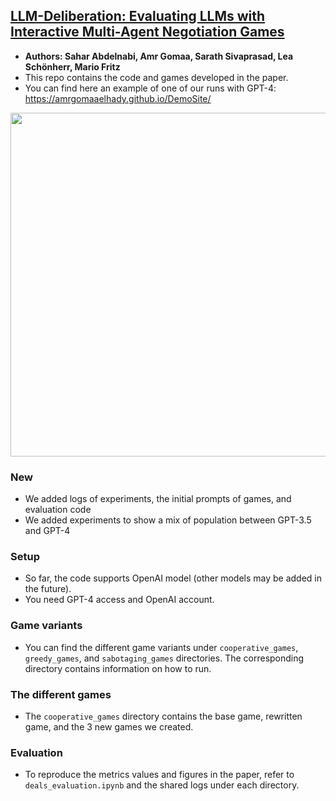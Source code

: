 ## [LLM-Deliberation: Evaluating LLMs with Interactive Multi-Agent Negotiation Games](https://arxiv.org/abs/2309.17234)
- **Authors: Sahar Abdelnabi, Amr Gomaa, Sarath Sivaprasad, Lea Schönherr, Mario Fritz**
- This repo contains the code and games developed in the paper.
- You can find here an example of one of our runs with GPT-4: https://amrgomaaelhady.github.io/DemoSite/ 
  
<p align="center">
<img src="https://github.com/S-Abdelnabi/LLM-Deliberation/blob/main/teaser_fig.PNG" width="550">
</p>

### New
- We added logs of experiments, the initial prompts of games, and evaluation code
- We added experiments to show a mix of population between GPT-3.5 and GPT-4

### Setup
- So far, the code supports OpenAI model (other models may be added in the future).
- You need GPT-4 access and OpenAI account.

### Game variants 
- You can find the different game variants under `cooperative_games`, `greedy_games`, and `sabotaging_games` directories. The corresponding directory contains information on how to run. 

### The different games
- The `cooperative_games` directory contains the base game, rewritten game, and the 3 new games we created.

### Evaluation 
- To reproduce the metrics values and figures in the paper, refer to `deals_evaluation.ipynb` and the shared logs under each directory. 


